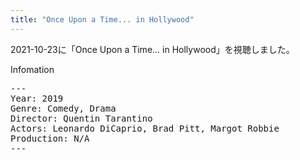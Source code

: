 ```yaml
---
title: "Once Upon a Time... in Hollywood"
---
```

2021-10-23に「Once Upon a Time... in Hollywood」を視聴しました。

Infomation
<pre>
---
Year: 2019
Genre: Comedy, Drama
Director: Quentin Tarantino
Actors: Leonardo DiCaprio, Brad Pitt, Margot Robbie
Production: N/A
---
</pre>